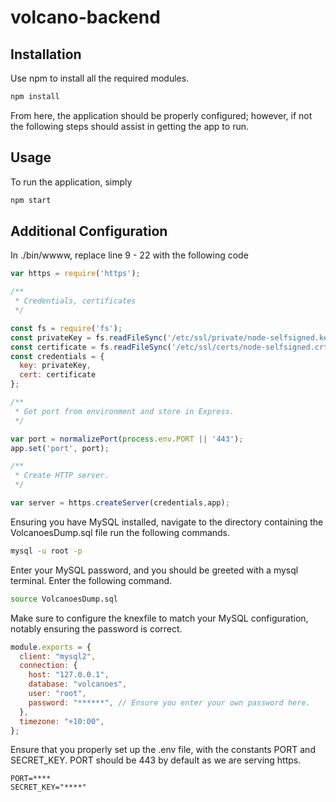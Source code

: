 # volcano-backend

## Installation

Use npm to install all the required modules.

```bash
npm install
```

From here, the application should be properly configured; however, if not the following steps should assist in getting the app to run.

## Usage

To run the application, simply

```bash
npm start
```

## Additional Configuration

In ./bin/wwww, replace line 9 - 22 with the following code

```javascript
var https = require('https');

/**
 * Credentials, certificates
 */

const fs = require('fs');
const privateKey = fs.readFileSync('/etc/ssl/private/node-selfsigned.key', 'utf8');
const certificate = fs.readFileSync('/etc/ssl/certs/node-selfsigned.crt', 'utf8');
const credentials = {
  key: privateKey,
  cert: certificate
};

/**
 * Get port from environment and store in Express.
 */

var port = normalizePort(process.env.PORT || '443');
app.set('port', port);

/**
 * Create HTTP server.
 */

var server = https.createServer(credentials,app);
```

Ensuring you have MySQL installed, navigate to the directory containing the VolcanoesDump.sql file run the following commands.

```bash
mysql -u root -p
```

Enter your MySQL password, and you should be greeted with a mysql terminal. Enter the following command.

```bash
source VolcanoesDump.sql
```

Make sure to configure the knexfile to match your MySQL configuration, notably ensuring the password is correct.

```javascript
module.exports = {
  client: "mysql2",
  connection: {
    host: "127.0.0.1",
    database: "volcanoes",
    user: "root",
    password: "******", // Ensure you enter your own password here.
  },
  timezone: "+10:00",
};
```

Ensure that you properly set up the .env file, with the constants PORT and SECRET_KEY. PORT should be 443 by default as we are serving https.

```env
PORT=****
SECRET_KEY="****"
```